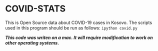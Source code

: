 # COVID-STATS

This is Open Source data about COVID-19 cases in Kosovo. The scripts used in this program should be run as follows:
`ipython covid.py`

***This code was writen on a mac. It will require modification to work on other operating systems.***
